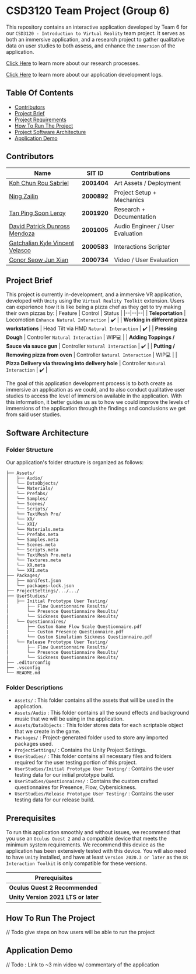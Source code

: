 
# CSD3120 Team Project (Group 6)
This repository contains an interactive application developed by Team 6 for our `CSD3120 - Introduction to Virtual Reality` team project. It serves as both an immersive application, and a research project to gather qualitative data on user studies to both assess, and enhance the `immersion` of the application.

[Click Here]() to learn more about our research processes.

[Click Here]() to learn more about our application development logs.


## Table Of Contents
* [Contributors](#Contributors)
* [Project Brief](#Project-Brief)
* [Project Requirements](#Prerequisites)
* [How To Run The Project](#How-To-Run-The-Project)
* [Project Software Architecture](#Software-Architecture)
* [Application Demo](#Application-Demo)

## Contributors
| Name | SIT ID | Contributions
|--|--|--|
| [Koh Chun Rou Sabriel](https://github.com/Sabriel-Koh) | **2001404** | Art Assets / Deployment |
| [Ning Zailin](https://github.com/zachycardia) | **2000892** | Project Setup + Mechanics |
| [Tan Ping Soon Leroy](https://github.com/xGenie97)  | **2001920** | Research + Documentation |
| [David Patrick Dunross Mendoza](https://github.com/ShhPanda)  | **2001005** | Audio Engineer / User Evaluation |
| [Gatchalian Kyle Vincent Velasco](https://github.com/KyleVincentSummer)  | **2000583** | Interactions Scripter |
| [Conor Seow Jun Xian](https://github.com/ConorSeow)  | **2000734** | Video / User Evaluation |

## Project Brief
This project is currently in-development, and a immersive VR application, developed with `Unity` using the `Virtual Reality Toolkit` extension. Users can experience how it is like being a pizza chef as they get to try making their own pizzas by:
| Feature | Control | Status |
|--|--|--|
| **Teleportation** |  Locomotion `Enhance Natural Interaction` | ✔️ |
| **Working in different pizza workstations** | Head Tilt via HMD `Natural Interaction` | ✔️ |
| **Pressing Dough** | Controller `Natural Interaction` |  WIP💻 |
| **Adding Toppings / Sauce via sauce gun** | Controller `Natural Interaction` | ✔️ |
| **Putting / Removing pizza from oven** | Controller `Natural Interaction` | WIP💻 |
| **Pizza Delivery via throwing into delivery hole** | Controller `Natural Interaction` | ✔️ |

The goal of this application development process is to both create as immersive an application as we could, and to also conduct qualitative user studies to access the level of immersion available in the application. With this information, it better guides us as to how we could improve the levels of immersions of the application through the findings and conclusions we get from said user studies.

## Software Architecture
### Folder Structure
Our application's folder structure is organized as follows:
```
├── Assets/
│   ├── Audio/
│   └── DataObjects/
│   └── Materials/
│   └── Prefabs/
│   └── Samples/
│   └── Scenes/
│   └── Scripts/
│   └── TextMesh Pro/
│   └── XR/
│   └── XRI/
│   └── Materials.meta
│   └── Prefabs.meta
│   └── Samples.meta
│   └── Scenes.meta
│   └── Scripts.meta
│   └── TextMesh Pro.meta
│   └── Textures.meta
│   └── XR.meta
│   └── XRI.meta
├── Packages/
│   ├── manifest.json
│   └── packages-lock.json
├── ProjectSettings/.../.../
├── UserStudies/
│   ├── Initial Prototype User Testing/
|       ├── Flow Questionnaire Results/
|       └── Presence Questionnaire Results/
|       └── Sickness Questionnaire Results/
│   └── Questionnaires/
|       ├── Custom Game Flow Scale Questionnaire.pdf
|       └── Custom Presence Questionnaire.pdf
|       └── Custom Simulation Sickness Questionnaire.pdf
│   └── Release Prototype User Testing/
|       ├── Flow Questionnaire Results/
|       └── Presence Questionnaire Results/
|       └── Sickness Questionnaire Results/
├── .editorconfig
├── .vsconfig
└── README.md
```
### Folder Descriptions
- `Assets/` : This folder contains all the assets that will be used in the application.
- `Assets/Audio` : This folder contains all the sound effects and background music that we will be using in the application.
- `Assets/DataObjects` : This folder stores data for each scriptable object that we create in the game.
- `Packages/` : Project-generated folder used to store any imported packages used.
- `ProjectSettings/` : Contains the Unity Project Settings.
- `UserStudies/` : This folder contains all necessary files and folders required for the user testing portion of this project.
- `UserStudies/Initial Prototype User Testing/` : Contains the user testing data for our initial prototype build.
- `UserStudies/Questionnaires/` : Contains the custom crafted questionnaires for Presence, Flow, Cybersickness.
- `UserStudies/Release Prototype User Testing/` : Contains the user testing data for our release build.

## Prerequisites
To run this application smoothly and without issues, we recommend that you use an `Oculus Quest 2` and a compatible device that meets the minimum system requirements. We recommend this device as the application has been extensively tested with this device.
You will also need to have `Unity` installed, and have at least `Version 2020.3 or later` as the `XR Interaction Toolkit` is only compatible for these versions.

| Prerequisites |
|--|
| **Oculus Quest 2 Recommended** |
| **Unity Version 2021 LTS or later** |

## How To Run The Project
// Todo give steps on how users will be able to run the project

## Application Demo
// Todo : Link to ~3 min video w/ commentary of the application
